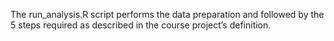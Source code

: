 The run_analysis.R script performs the data preparation and followed by the 5 steps required as described in the course project’s definition.
